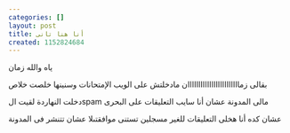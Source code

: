```yaml
---
categories: []
layout: post
title: أنا هنا تانى
created: 1152824684
---
```

ياه والله زمان

بقالى زماااااااااااااااااااااااان مادخلتش على الويب الإمتحانات وسنينها خلصت خلاص 

دخلت النهاردة لقيت الspam مالى المدونة عشان أنا سايب التعليقات على البحرى

عشان كده أنا هخلى التعليقات للغير مسجلين تستنى موافقتىلا عشان تتنشر فى المدونة
